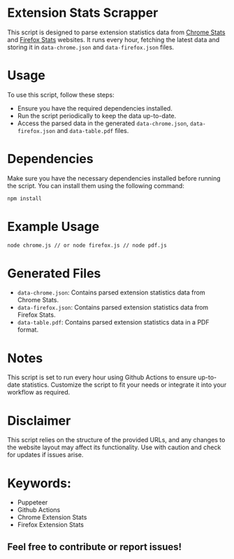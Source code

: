 # Extension Stats Scrapper

This script is designed to parse extension statistics data from [Chrome Stats](https://chrome-stats.com/d/egejbknaophaadmhijkepokfchkbnelc) and [Firefox Stats](https://firefox-stats.com/d/medium-parser) websites. It runs every hour, fetching the latest data and storing it in `data-chrome.json` and `data-firefox.json` files.

# Usage

To use this script, follow these steps:
- Ensure you have the required dependencies installed.
- Run the script periodically to keep the data up-to-date.
- Access the parsed data in the generated `data-chrome.json`, `data-firefox.json` and `data-table.pdf` files.

# Dependencies

Make sure you have the necessary dependencies installed before running the script. You can install them using the following command:
```bash
npm install
```

# Example Usage


```bash
node chrome.js // or node firefox.js // node pdf.js
```

# Generated Files

- `data-chrome.json`: Contains parsed extension statistics data from Chrome Stats.
- `data-firefox.json`: Contains parsed extension statistics data from Firefox Stats.
- `data-table.pdf`: Contains parsed extension statistics data in a PDF format.

# Notes

This script is set to run every hour using Github Actions to ensure up-to-date statistics. Customize the script to fit your needs or integrate it into your workflow as required.

# Disclaimer

This script relies on the structure of the provided URLs, and any changes to the website layout may affect its functionality. Use with caution and check for updates if issues arise.



# Keywords:
- Puppeteer
- Github Actions
- Chrome Extension Stats
- Firefox Extension Stats

##  Feel free to contribute or report issues!